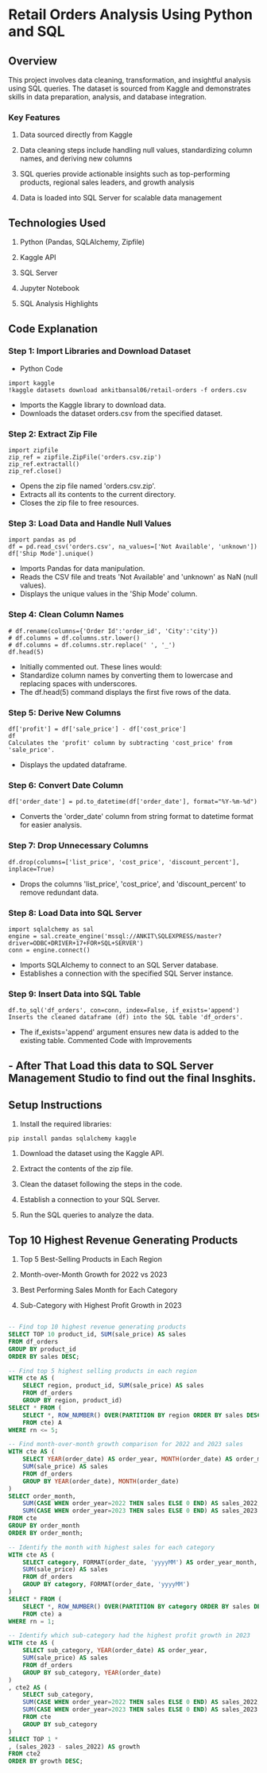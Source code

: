 # Retail Orders Analysis Using Python and SQL

## Overview

This project involves data cleaning, transformation, and insightful analysis using SQL queries. The dataset is sourced from Kaggle and demonstrates skills in data preparation, analysis, and database integration.

### Key Features

1. Data sourced directly from Kaggle

2. Data cleaning steps include handling null values, standardizing column names, and deriving new columns

3. SQL queries provide actionable insights such as top-performing products, regional sales leaders, and growth analysis

4. Data is loaded into SQL Server for scalable data management

## Technologies Used

1. Python (Pandas, SQLAlchemy, Zipfile)

2. Kaggle API

3. SQL Server

4. Jupyter Notebook

5. SQL Analysis Highlights

## Code Explanation
### Step 1: Import Libraries and Download Dataset
- Python Code
```
import kaggle
!kaggle datasets download ankitbansal06/retail-orders -f orders.csv
```

- Imports the Kaggle library to download data.
- Downloads the dataset orders.csv from the specified dataset.

### Step 2: Extract Zip File
```
import zipfile
zip_ref = zipfile.ZipFile('orders.csv.zip') 
zip_ref.extractall()  
zip_ref.close()  
```
- Opens the zip file named 'orders.csv.zip'.
- Extracts all its contents to the current directory.
- Closes the zip file to free resources.
### Step 3: Load Data and Handle Null Values
```
import pandas as pd
df = pd.read_csv('orders.csv', na_values=['Not Available', 'unknown'])
df['Ship Mode'].unique()
```
- Imports Pandas for data manipulation.
- Reads the CSV file and treats 'Not Available' and 'unknown' as NaN (null values).
- Displays the unique values in the 'Ship Mode' column.

### Step 4: Clean Column Names
```
# df.rename(columns={'Order Id':'order_id', 'City':'city'})
# df.columns = df.columns.str.lower()  
# df.columns = df.columns.str.replace(' ', '_')  
df.head(5)
```
- Initially commented out. These lines would:
- Standardize column names by converting them to lowercase and replacing spaces with underscores.
- The df.head(5) command displays the first five rows of the data.
### Step 5: Derive New Columns
```
df['profit'] = df['sale_price'] - df['cost_price']
df
Calculates the 'profit' column by subtracting 'cost_price' from 'sale_price'.
```
- Displays the updated dataframe.
### Step 6: Convert Date Column
```
df['order_date'] = pd.to_datetime(df['order_date'], format="%Y-%m-%d")
```
- Converts the 'order_date' column from string format to datetime format for easier analysis.
### Step 7: Drop Unnecessary Columns
```
df.drop(columns=['list_price', 'cost_price', 'discount_percent'], inplace=True)
```
- Drops the columns 'list_price', 'cost_price', and 'discount_percent' to remove redundant data.
### Step 8: Load Data into SQL Server
```
import sqlalchemy as sal
engine = sal.create_engine('mssql://ANKIT\SQLEXPRESS/master?driver=ODBC+DRIVER+17+FOR+SQL+SERVER')
conn = engine.connect()
```
- Imports SQLAlchemy to connect to an SQL Server database.
- Establishes a connection with the specified SQL Server instance.
### Step 9: Insert Data into SQL Table
```
df.to_sql('df_orders', con=conn, index=False, if_exists='append')
Inserts the cleaned dataframe (df) into the SQL table 'df_orders'.
```
- The if_exists='append' argument ensures new data is added to the existing table.
Commented Code with Improvements

## - After That Load this data to SQL Server Management Studio to find out the final Insghits.

## Setup Instructions

1. Install the required libraries:
``` 
pip install pandas sqlalchemy kaggle
```
1. Download the dataset using the Kaggle API.

2. Extract the contents of the zip file.

3. Clean the dataset following the steps in the code.

4. Establish a connection to your SQL Server.

5. Run the SQL queries to analyze the data.

## Top 10 Highest Revenue Generating Products

1. Top 5 Best-Selling Products in Each Region

2. Month-over-Month Growth for 2022 vs 2023

3.  Best Performing Sales Month for Each Category

4. Sub-Category with Highest Profit Growth in 2023

```sql

-- Find top 10 highest revenue generating products
SELECT TOP 10 product_id, SUM(sale_price) AS sales
FROM df_orders
GROUP BY product_id
ORDER BY sales DESC;

-- Find top 5 highest selling products in each region
WITH cte AS (
    SELECT region, product_id, SUM(sale_price) AS sales
    FROM df_orders
    GROUP BY region, product_id)
SELECT * FROM (
    SELECT *, ROW_NUMBER() OVER(PARTITION BY region ORDER BY sales DESC) AS rn
    FROM cte) A
WHERE rn <= 5;

-- Find month-over-month growth comparison for 2022 and 2023 sales
WITH cte AS (
    SELECT YEAR(order_date) AS order_year, MONTH(order_date) AS order_month,
    SUM(sale_price) AS sales
    FROM df_orders
    GROUP BY YEAR(order_date), MONTH(order_date)
)
SELECT order_month,
    SUM(CASE WHEN order_year=2022 THEN sales ELSE 0 END) AS sales_2022,
    SUM(CASE WHEN order_year=2023 THEN sales ELSE 0 END) AS sales_2023
FROM cte
GROUP BY order_month
ORDER BY order_month;

-- Identify the month with highest sales for each category
WITH cte AS (
    SELECT category, FORMAT(order_date, 'yyyyMM') AS order_year_month,
    SUM(sale_price) AS sales
    FROM df_orders
    GROUP BY category, FORMAT(order_date, 'yyyyMM')
)
SELECT * FROM (
    SELECT *, ROW_NUMBER() OVER(PARTITION BY category ORDER BY sales DESC) AS rn
    FROM cte) a
WHERE rn = 1;

-- Identify which sub-category had the highest profit growth in 2023
WITH cte AS (
    SELECT sub_category, YEAR(order_date) AS order_year,
    SUM(sale_price) AS sales
    FROM df_orders
    GROUP BY sub_category, YEAR(order_date)
)
, cte2 AS (
    SELECT sub_category,
    SUM(CASE WHEN order_year=2022 THEN sales ELSE 0 END) AS sales_2022,
    SUM(CASE WHEN order_year=2023 THEN sales ELSE 0 END) AS sales_2023
    FROM cte
    GROUP BY sub_category
)
SELECT TOP 1 *
, (sales_2023 - sales_2022) AS growth
FROM cte2
ORDER BY growth DESC;
```

